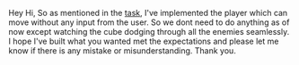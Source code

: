 
Hey Hi,
So as mentioned in the [task]([url](https://drive.google.com/file/d/1jR4MhXjr3PHbcGeEXyAEUMz3FMlh8ZUL/view?usp=sharing)), I've implemented the player which can move without any input from the user. So we dont need to do anything as of now except watching the cube dodging through all the enemies seamlessly.
I hope I've built what you wanted met the expectations and please let me know if there is any mistake or misunderstanding.
Thank you.
